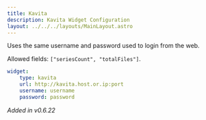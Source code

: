 ```yaml
---
title: Kavita
description: Kavita Widget Configuration
layout: ../../../layouts/MainLayout.astro
---
```


Uses the same username and password used to login from the web.

Allowed fields: `["seriesCount", "totalFiles"]`.

```yaml
widget:
    type: kavita
    url: http://kavita.host.or.ip:port
    username: username
    password: password
```

*Added in v0.6.22*

